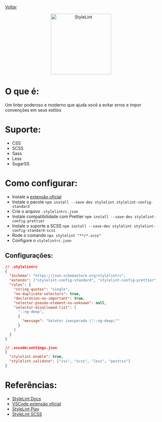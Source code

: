 [Voltar](../README.md)

<center>
  <img alt="StyleLint" height="200" src="https://external-content.duckduckgo.com/iu/?u=https%3A%2F%2Ftse4.mm.bing.net%2Fth%3Fid%3DOIP.b_d6bDCN2wVzAEU0dMsUjAHaCq%26pid%3DApi&f=1&ipt=96f190bac1b4354f34ae6be7e03a5b3a6488a648652901aaf63bc2e668854a70&ipo=images">
</center>

# O que é:

Um linter poderoso e moderno que ajuda você a evitar erros e impor convenções em seus estilos

# Suporte:

- CSS
- SCSS
- Sass
- Less
- SugarSS

# Como configurar:

- Instale a [extensão oficial](https://marketplace.visualstudio.com/items?itemName=stylelint.vscode-stylelint)
- Instale o pacote `npm install --save-dev stylelint stylelint-config-standard`
- Crie o arquivo `.stylelintrc.json`
- Instale compatibilidade com Prettier `npm install --save-dev stylelint-config-prettier`
- Instale o suporte a SCSS `npm install --save-dev stylelint stylelint-config-standard-scss`
- Rode o comando `npx stylelint "**/*.scss"`
- Configure o `stylelintrc.json`

## Configurações:

```json
// .stylelintrc
{
  "$schema": "https://json.schemastore.org/stylelintrc",
  "extends": ["stylelint-config-standard", "stylelint-config-prettier", "stylelint-config-standard-scss"],
  "rules": {
    "string-quotes": "single",
    "no-duplicate-selectors": true,
    "declaration-no-important": true,
    "selector-pseudo-element-no-unknown": null,
    "selector-disallowed-list": [
      "::ng-deep",
      {
        "message": "Seletor inesperado \"::ng-deep\""
      }
    ]
  }
}
```

```json
// .vscode\settings.json
{
  "stylelint.enable": true,
  "stylelint.validate": ["css", "scss", "less", "postcss"]
}
```

# Referências:

- [StyleLint Docs](https://stylelint.io/)
- [VSCode extensão oficial](https://marketplace.visualstudio.com/items?itemName=stylelint.vscode-stylelint)
- [StyleLint Play](https://stylelint.io/demo)
- [StyleLint SCSS](https://github.com/stylelint-scss/stylelint-config-standard-scss)
